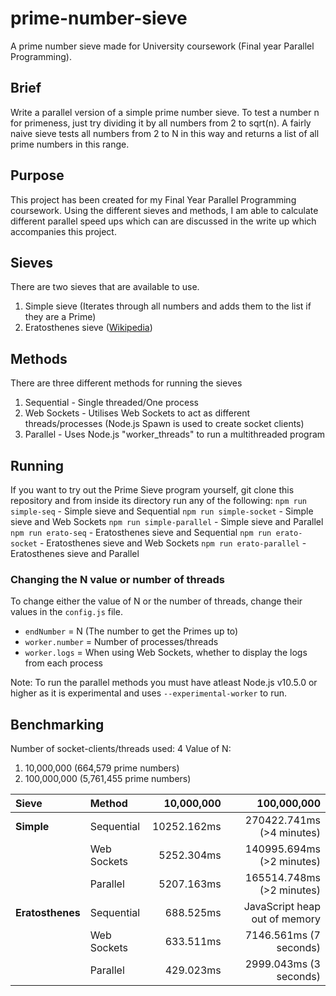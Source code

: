 # prime-number-sieve
A prime number sieve made for University coursework (Final year Parallel Programming).

## Brief
Write a parallel version of a simple prime number sieve. To test a number n for primeness, just try dividing it by all numbers from 2 to sqrt(n). A fairly naive sieve tests all numbers from 2 to N in this way and returns a list of all prime numbers in this range.

## Purpose
This project has been created for my Final Year Parallel Programming coursework.
Using the different sieves and methods, I am able to calculate different parallel speed ups which can are discussed in the write up which accompanies this project.

## Sieves
There are two sieves that are available to use.
1. Simple sieve (Iterates through all numbers and adds them to the list if they are a Prime)
2. Eratosthenes sieve ([Wikipedia](https://en.wikipedia.org/wiki/Sieve_of_Eratosthenes))

## Methods
There are three different methods for running the sieves
1. Sequential - Single threaded/One process
2. Web Sockets - Utilises Web Sockets to act as different threads/processes (Node.js Spawn is used to create socket clients)
3. Parallel - Uses Node.js "worker_threads" to run a multithreaded program

## Running
If you want to try out the Prime Sieve program yourself, git clone this repository and from inside its directory run any of the following:
`npm run simple-seq` - Simple sieve and Sequential
`npm run simple-socket` - Simple sieve and Web Sockets
`npm run simple-parallel` - Simple sieve and Parallel
`npm run erato-seq` - Eratosthenes sieve and Sequential
`npm run erato-socket` - Eratosthenes sieve and Web Sockets
`npm run erato-parallel` - Eratosthenes sieve and Parallel

### Changing the N value or number of threads
To change either the value of N or the number of threads, change their values in the `config.js` file.
* `endNumber` = N (The number to get the Primes up to)
* `worker.number` = Number of processes/threads
* `worker.logs` = When using Web Sockets, whether to display the logs from each process

Note: To run the parallel methods you must have atleast Node.js v10.5.0 or higher as it is experimental and uses `--experimental-worker` to run. 

## Benchmarking
Number of socket-clients/threads used: 4
Value of N: 
1. 10,000,000 (664,579 prime numbers)
2. 100,000,000 (5,761,455 prime numbers)

| Sieve             | Method       |      10,000,000 |                    100,000,000 |
| :-----------------|:-------------|----------------:|-------------------------------:|
| **Simple**        | Sequential   |     10252.162ms |      270422.741ms (>4 minutes) |
|                   | Web Sockets  |      5252.304ms |      140995.694ms (>2 minutes) |
|                   | Parallel     |      5207.163ms |      165514.748ms (>2 minutes) |
| **Eratosthenes**  | Sequential   |       688.525ms |  JavaScript heap out of memory |
|                   | Web Sockets  |       633.511ms |         7146.561ms (7 seconds) |
|                   | Parallel     |        429.023ms|          2999.043ms (3 seconds)|


